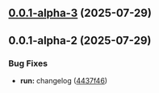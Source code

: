## [0.0.1-alpha-3](https://github.com/Hydrion-Team/Hypr/compare/v0.0.1-alpha-2...v0.0.1-alpha-3) (2025-07-29)



## 0.0.1-alpha-2 (2025-07-29)


### Bug Fixes

* **run:** changelog ([4437f46](https://github.com/Hydrion-Team/Hypr/commit/4437f46e63456084ed1d57996e4a5f20b54306d7))



